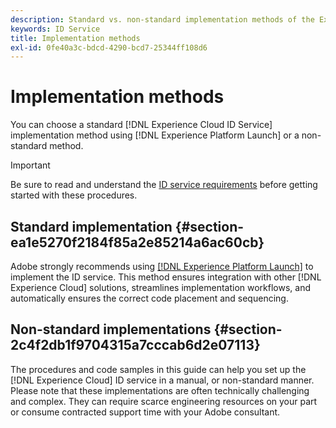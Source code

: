 ```yaml
---
description: Standard vs. non-standard implementation methods of the Experience Cloud Identity Service.
keywords: ID Service
title: Implementation methods
exl-id: 0fe40a3c-bdcd-4290-bcd7-25344ff108d6
---
```

# Implementation methods

You can choose a standard [!DNL Experience Cloud ID Service] implementation method using [!DNL Experience Platform Launch] or a non-standard method.

>[!IMPORTANT]
>
>Be sure to read and understand the [ID service requirements](../reference/requirements.md) before getting started with these procedures.

## Standard implementation {#section-ea1e5270f2184f85a2e85214a6ac60cb}

Adobe strongly recommends using [[!DNL Experience Platform Launch]](https://docs.adobe.com/content/help/en/launch/using/implement/solutions/idservice-save.html) to implement the ID service. This method ensures integration with other [!DNL Experience Cloud] solutions, streamlines implementation workflows, and automatically ensures the correct code placement and sequencing.

## Non-standard implementations {#section-2c4f2db1f9704315a7cccab6d2e07113}

The procedures and code samples in this guide can help you set up the [!DNL Experience Cloud] ID service in a manual, or non-standard manner. Please note that these implementations are often technically challenging and complex. They can require scarce engineering resources on your part or consume contracted support time with your Adobe consultant.
